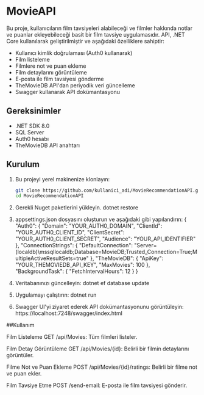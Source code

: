 # MovieAPI

Bu proje, kullanıcıların film tavsiyeleri alabileceği ve filmler hakkında notlar ve puanlar ekleyebileceği basit bir film tavsiye uygulamasıdır. 
API, .NET Core kullanılarak geliştirilmiştir ve aşağıdaki özelliklere sahiptir:

- Kullanıcı kimlik doğrulaması (Auth0 kullanarak)
- Film listeleme
- Filmlere not ve puan ekleme
- Film detaylarını görüntüleme
- E-posta ile film tavsiyesi gönderme
- TheMovieDB API'dan periyodik veri güncelleme
- Swagger kullanarak API dokümantasyonu

## Gereksinimler

- .NET SDK 8.0
- SQL Server 
- Auth0 hesabı
- TheMovieDB API anahtarı

## Kurulum

1. Bu projeyi yerel makinenize klonlayın:
   ```bash
   git clone https://github.com/kullanici_adi/MovieRecommendationAPI.git
   cd MovieRecommendationAPI

2. Gerekli Nuget paketlerini yükleyin.
dotnet restore

3. appsettings.json dosyasını oluşturun ve aşağıdaki gibi yapılandırın:
{
  "Auth0": {
    "Domain": "YOUR_AUTH0_DOMAIN",
    "ClientId": "YOUR_AUTH0_CLIENT_ID",
    "ClientSecret": "YOUR_AUTH0_CLIENT_SECRET",
    "Audience": "YOUR_API_IDENTIFIER"
  },
  "ConnectionStrings": {
    "DefaultConnection": "Server=(localdb)\\mssqllocaldb;Database=MovieDB;Trusted_Connection=True;MultipleActiveResultSets=true"
  },
  "TheMovieDB": {
    "ApiKey": "YOUR_THEMOVIEDB_API_KEY",
    "MaxMovies": 100
  },
  "BackgroundTask": {
    "FetchIntervalHours": 12
  }
}

4. Veritabanınızı güncelleyin:
dotnet ef database update

5. Uygulamayı çalıştırın:
dotnet run

6. Swagger UI'yi ziyaret ederek API dokümantasyonunu görüntüleyin:
https://localhost:7248/swagger/index.html



##Kullanım

Film Listeleme
GET /api/Movies: Tüm filmleri listeler.

Film Detay Görüntüleme
GET /api/Movies/{id}: Belirli bir filmin detaylarını görüntüler.

Filme Not ve Puan Ekleme
POST /api/Movies/{id}/ratings: Belirli bir filme not ve puan ekler.

Film Tavsiye Etme
POST /send-email: E-posta ile film tavsiyesi gönderir.

